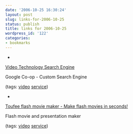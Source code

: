 ```yaml
---
date: '2006-10-25 16:30:24'
layout: post
slug: links-for-2006-10-25
status: publish
title: links for 2006-10-25
wordpress_id: '122'
categories:
- bookmarks
---
```



	
  *
		

[Video Technology Search Engine](http://www.google.com/coop/cse?cx=010638580643288787684%3Anezgnd5jmym)


		

Google Co-op - Custom Search Engine


		

(tags: [video](http://del.icio.us/eob/video) [service](http://del.icio.us/eob/service))


	

	
  *
		

[Toufee flash movie maker - Make flash movies in seconds!](http://toufee.com/)


		

Flash movie and presentation maker


		

(tags: [video](http://del.icio.us/eob/video) [service](http://del.icio.us/eob/service))


	



